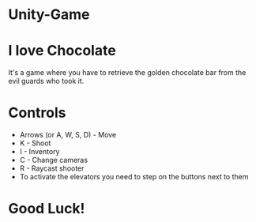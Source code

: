 # Unity-Game

# I love Chocolate
It's a game where you have to retrieve the golden chocolate bar from the evil guards who took it.

# Controls
* Arrows (or A, W, S, D) - Move
* K - Shoot
* I - Inventory
* C - Change cameras
* R - Raycast shooter
* To activate the elevators you need to step on the buttons next to them

# Good Luck!
